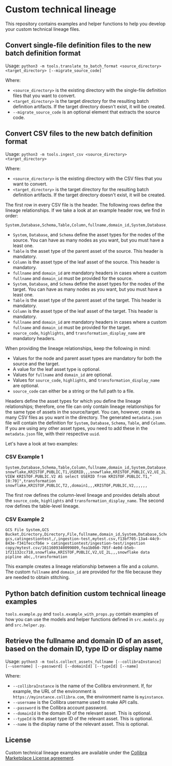 # Custom technical lineage

This repository contains examples and helper functions to help you develop your custom technical lineage files.

## Convert single-file definition files to the new batch definition format

Usage:
```python3 -m tools.translate_to_batch_format <source_directory> <target_directory> [--migrate_source_code]```

Where:
 * `<source_directory>` is the existing directory with the single-file definition files that you want to convert.
 * `<target_directory>` is the target directory for the resulting batch definition artifacts. If the target directory doesn't exist, it will be created.
 * `--migrate_source_code` is an optional element that extracts the source code.


## Convert CSV files to the new batch definition format

Usage:
```python3 -m tools.ingest_csv <source_directory> <target_directory>```

Where:
 * `<source_directory>` is the existing directory with the CSV files that you want to convert.
 * `<target_directory>` is the target directory for the resulting batch definition artifacts. If the target directory doesn't exist, it will be created.

The first row in every CSV file is the header. The following rows define the lineage relationships. If we take a look at an example header row, we find in order:
```csv
System,Database,Schema,Table,Column,fullname,domain_id,System,Database,Schema,Table,Column,fullname,domain_id,source_code,highlights,transformation_display_name
```
 * `System`, `Database`, and `Schema` define the asset types for the nodes of the source. You can have as many nodes as you want, but you must have a least one.
 * `Table` is the asset type of the parent asset of the source. This header is mandatory.
 * `Column` is the asset type of the leaf asset of the source. This header is mandatory.
 * `fullname` and `domain_id` are mandatory headers in cases where a custom `fullname` and `domain_id` must be provided for the source.
 * `System`, `Database`, and `Schema` define the asset types for the nodes of the target. You can have as many nodes as you want, but you must have a least one.
 * `Table` is the asset type of the parent asset of the target. This header is mandatory.
 * `Column` is the asset type of the leaf asset of the target. This header is mandatory.
 * `fullname` and `domain_id` are mandatory headers in cases where a custom `fullname` and `domain_id` must be provided for the target.
 * `source_code`, `highlights`, and `transformation_display_name` are mandatory headers.

 When providing the lineage relationships, keep the following in mind:

 * Values for the node and parent asset types are mandatory for both the source and the target.
 * A value for the leaf asset type is optional.
 * Values for `fullname` and `domain_id` are optional.
 * Values for `source_code`, `highlights`, and `transformation_display_name` are optional.
 * `source_code` can either be a string or the full path to a file.

Headers define the asset types for which you define the lineage relationships; therefore, one file can only contain lineage relationships for the same type of assets in the source/target. You can, however, create as many CSV files as you want in the directory. The generated `metadata.json` file will contain the definition for `System`, `Database`, `Schema`, `Table`, and `Column`. If you are using any other asset types, you need to add these in the `metadata.json` file, with their respective `uuid`.
 
Let's have a look at two examples:

### CSV Example 1

 ```
 System,Database,Schema,Table,Column,fullname,domain_id,System,Database,Schema,Table,Column,fullname,domain_id,source_code,highlights,transformation_display_name
snowflake,KRISTOF,PUBLIC,T1,USERID,,,snowflake,KRISTOF,PUBLIC,V2,UI_2L,,,CREATE VIEW KRISTOF.PUBLIC.V2 AS select USERID from KRISTOF.PUBLIC.T1,"[0:70]",transformation
snowflake,KRISTOF,PUBLIC,T2,,domain1,,,KRISTOF,PUBLIC,V2,,,,,,
 ```

The first row defines the column-level lineage and provides details about the `source_code`, `highlights` and `transformation_display_name`. The second row defines the table-level lineage.

 ### CSV Example 2

 ```
GCS File System,GCS Bucket,Directory,Directory,File,fullname,domain_id,System,Database,Schema,Table,Column,fullname,domain_id,source_code,highlights,transformation_display_name
gcs,catingestiontest,/,ingestion-test,mytest.csv,f13bf705-13a4-44c9-843e-f341feccfb6e > catingestiontest/ingestion-test/ingestion copy/mytest.csv/1611609340099809,fea1b0b0-705f-4e0d-b5eb-1f21132cc718,snowflake,KRISTOF,PUBLIC,V2,UI_2L,,,snowflake data pipline abc,,transformation
 ```

This example creates a lineage relationship between a file and a column. The custom `fullname` and `domain_id` are provided for the file because they are needed to obtain stitching.

## Python batch definition custom technical lineage examples

`tools.example.py` and `tools.example_with_props.py` contain examples of how you can use the models and helper functions defined in `src.models.py` and `src.helper.py`.

## Retrieve the fullname and domain ID of an asset, based on the domain ID, type ID or display name

Usage: 
```python3 -m tools.collect_assets_fullname [--collibraInstance] [--username] [--password] [--domainId] [--typeId] [--name]```

Where:
* `--collibraInstance` is the name of the Collibra environment. If, for example, the URL of the environment is `https://myinstance.collibra.com`, the environment name is `myinstance`.
* `--username` is the Collibra username used to make API calls.
* `--password` is the Collibra account password.
* `--domainId` is the domain ID of the relevant asset. This is optional.
* `--typeId` is the asset type ID of the relevant asset. This is optional.
* `--name` is the display name of the relevant asset. This is optional.

## License

Custom technical lineage examples are available under the [Collibra Marketplace License agreement](https://www.collibra.com/us/en/legal/documents/collibra-marketplace-license-agreement).
